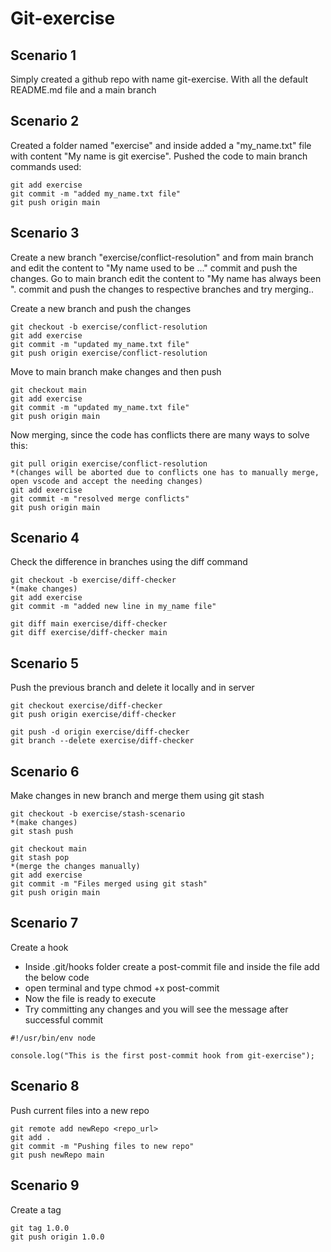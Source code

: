 # Git-exercise

## Scenario 1

Simply created a github repo with name git-exercise. With all the default README.md file and a main branch

## Scenario 2

Created a folder named "exercise" and inside added a "my_name.txt" file with content "My name is git exercise". Pushed the code to main branch commands used:

```
git add exercise
git commit -m "added my_name.txt file"
git push origin main
```

## Scenario 3

Create a new branch "exercise/conflict-resolution" and from main branch and edit the content to "My name used to be ..." commit and push the changes. Go to main branch edit the content to "My name has always been <Your Name>". commit and push the changes to respective branches and try merging..

Create a new branch and push the changes

```
git checkout -b exercise/conflict-resolution
git add exercise
git commit -m "updated my_name.txt file"
git push origin exercise/conflict-resolution
```

Move to main branch make changes and then push

```
git checkout main
git add exercise
git commit -m "updated my_name.txt file"
git push origin main
```

Now merging, since the code has conflicts there are many ways to solve this:

```
git pull origin exercise/conflict-resolution
*(changes will be aborted due to conflicts one has to manually merge, open vscode and accept the needing changes)
git add exercise
git commit -m "resolved merge conflicts"
git push origin main

```

## Scenario 4

Check the difference in branches using the diff command

```
git checkout -b exercise/diff-checker
*(make changes)
git add exercise
git commit -m "added new line in my_name file"

git diff main exercise/diff-checker
git diff exercise/diff-checker main
```

## Scenario 5

Push the previous branch and delete it locally and in server

```
git checkout exercise/diff-checker
git push origin exercise/diff-checker

git push -d origin exercise/diff-checker
git branch --delete exercise/diff-checker
```

## Scenario 6

Make changes in new branch and merge them using git stash

```
git checkout -b exercise/stash-scenario
*(make changes)
git stash push

git checkout main
git stash pop
*(merge the changes manually)
git add exercise
git commit -m "Files merged using git stash"
git push origin main
```

## Scenario 7

Create a hook

- Inside .git/hooks folder create a post-commit file and inside the file add the below code
- open terminal and type chmod +x post-commit
- Now the file is ready to execute
- Try committing any changes and you will see the message after successful commit

```
#!/usr/bin/env node

console.log("This is the first post-commit hook from git-exercise");

```

## Scenario 8

Push current files into a new repo

```
git remote add newRepo <repo_url>
git add .
git commit -m "Pushing files to new repo"
git push newRepo main
```

## Scenario 9

Create a tag

```
git tag 1.0.0
git push origin 1.0.0
```
